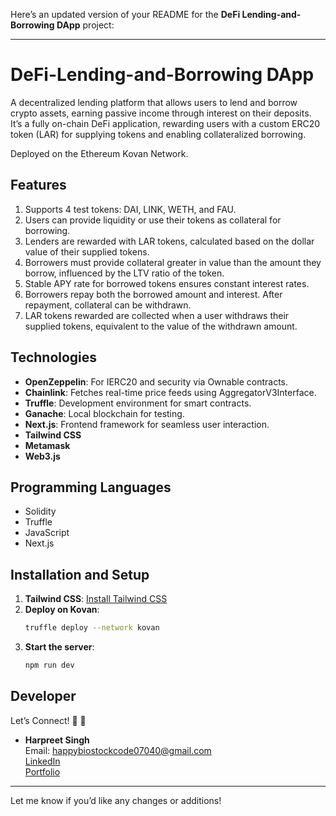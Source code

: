 Here’s an updated version of your README for the **DeFi Lending-and-Borrowing DApp** project:

---

# DeFi-Lending-and-Borrowing DApp

A decentralized lending platform that allows users to lend and borrow crypto assets, earning passive income through interest on their deposits. It’s a fully on-chain DeFi application, rewarding users with a custom ERC20 token (LAR) for supplying tokens and enabling collateralized borrowing.

Deployed on the Ethereum Kovan Network.

## Features
1. Supports 4 test tokens: DAI, LINK, WETH, and FAU.
2. Users can provide liquidity or use their tokens as collateral for borrowing.
3. Lenders are rewarded with LAR tokens, calculated based on the dollar value of their supplied tokens.
4. Borrowers must provide collateral greater in value than the amount they borrow, influenced by the LTV ratio of the token.
5. Stable APY rate for borrowed tokens ensures constant interest rates.
6. Borrowers repay both the borrowed amount and interest. After repayment, collateral can be withdrawn.
7. LAR tokens rewarded are collected when a user withdraws their supplied tokens, equivalent to the value of the withdrawn amount.

## Technologies
- **OpenZeppelin**: For IERC20 and security via Ownable contracts.
- **Chainlink**: Fetches real-time price feeds using AggregatorV3Interface.
- **Truffle**: Development environment for smart contracts.
- **Ganache**: Local blockchain for testing.
- **Next.js**: Frontend framework for seamless user interaction.
- **Tailwind CSS**
- **Metamask**
- **Web3.js**

## Programming Languages
- Solidity
- Truffle
- JavaScript
- Next.js

## Installation and Setup
1. **Tailwind CSS**: [Install Tailwind CSS](https://tailwindcss.com/docs/installation)
2. **Deploy on Kovan**:
   ```bash
   truffle deploy --network kovan
   ```
3. **Start the server**:
   ```bash
   npm run dev
   ```

## Developer
Let’s Connect! 👋 👋  
- **Harpreet Singh**  
  Email: happybiostockcode07040@gmail.com  
  [LinkedIn](https://www.linkedin.com/in/harpreet-singh-031528284/)  
  [Portfolio](https://www.linkedin.com/in/harpreet-singh-031528284/)

---

Let me know if you’d like any changes or additions!